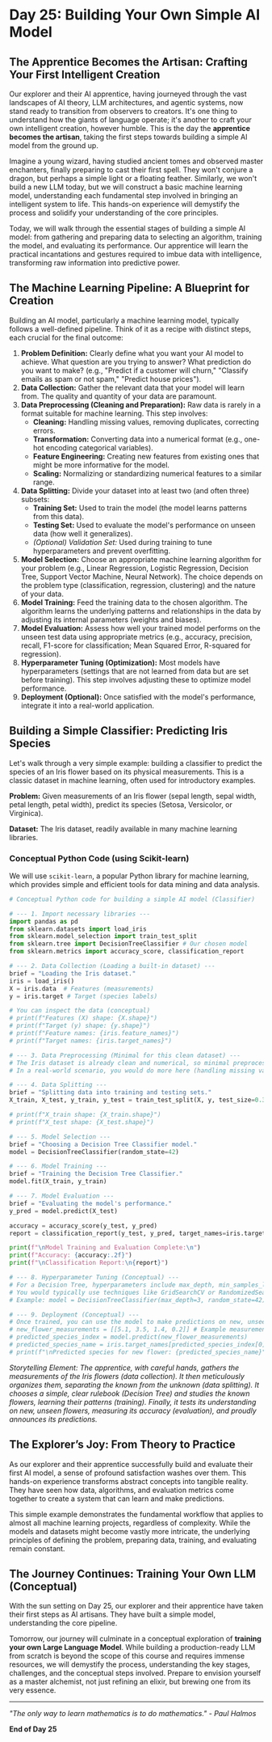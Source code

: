 
# Day 25: Building Your Own Simple AI Model

## The Apprentice Becomes the Artisan: Crafting Your First Intelligent Creation

Our explorer and their AI apprentice, having journeyed through the vast landscapes of AI theory, LLM architectures, and agentic systems, now stand ready to transition from observers to creators. It's one thing to understand how the giants of language operate; it's another to craft your own intelligent creation, however humble. This is the day the **apprentice becomes the artisan**, taking the first steps towards building a simple AI model from the ground up.

Imagine a young wizard, having studied ancient tomes and observed master enchanters, finally preparing to cast their first spell. They won't conjure a dragon, but perhaps a simple light or a floating feather. Similarly, we won't build a new LLM today, but we will construct a basic machine learning model, understanding each fundamental step involved in bringing an intelligent system to life. This hands-on experience will demystify the process and solidify your understanding of the core principles.

Today, we will walk through the essential stages of building a simple AI model: from gathering and preparing data to selecting an algorithm, training the model, and evaluating its performance. Our apprentice will learn the practical incantations and gestures required to imbue data with intelligence, transforming raw information into predictive power.

## The Machine Learning Pipeline: A Blueprint for Creation

Building an AI model, particularly a machine learning model, typically follows a well-defined pipeline. Think of it as a recipe with distinct steps, each crucial for the final outcome:

1.  **Problem Definition:** Clearly define what you want your AI model to achieve. What question are you trying to answer? What prediction do you want to make? (e.g., "Predict if a customer will churn," "Classify emails as spam or not spam," "Predict house prices").
2.  **Data Collection:** Gather the relevant data that your model will learn from. The quality and quantity of your data are paramount.
3.  **Data Preprocessing (Cleaning and Preparation):** Raw data is rarely in a format suitable for machine learning. This step involves:
    *   **Cleaning:** Handling missing values, removing duplicates, correcting errors.
    *   **Transformation:** Converting data into a numerical format (e.g., one-hot encoding categorical variables).
    *   **Feature Engineering:** Creating new features from existing ones that might be more informative for the model.
    *   **Scaling:** Normalizing or standardizing numerical features to a similar range.
4.  **Data Splitting:** Divide your dataset into at least two (and often three) subsets:
    *   **Training Set:** Used to train the model (the model learns patterns from this data).
    *   **Testing Set:** Used to evaluate the model's performance on unseen data (how well it generalizes).
    *   *(Optional) Validation Set:* Used during training to tune hyperparameters and prevent overfitting.
5.  **Model Selection:** Choose an appropriate machine learning algorithm for your problem (e.g., Linear Regression, Logistic Regression, Decision Tree, Support Vector Machine, Neural Network). The choice depends on the problem type (classification, regression, clustering) and the nature of your data.
6.  **Model Training:** Feed the training data to the chosen algorithm. The algorithm learns the underlying patterns and relationships in the data by adjusting its internal parameters (weights and biases).
7.  **Model Evaluation:** Assess how well your trained model performs on the unseen test data using appropriate metrics (e.g., accuracy, precision, recall, F1-score for classification; Mean Squared Error, R-squared for regression).
8.  **Hyperparameter Tuning (Optimization):** Most models have hyperparameters (settings that are not learned from data but are set before training). This step involves adjusting these to optimize model performance.
9.  **Deployment (Optional):** Once satisfied with the model's performance, integrate it into a real-world application.

## Building a Simple Classifier: Predicting Iris Species

Let's walk through a very simple example: building a classifier to predict the species of an Iris flower based on its physical measurements. This is a classic dataset in machine learning, often used for introductory examples.

**Problem:** Given measurements of an Iris flower (sepal length, sepal width, petal length, petal width), predict its species (Setosa, Versicolor, or Virginica).

**Dataset:** The Iris dataset, readily available in many machine learning libraries.

### Conceptual Python Code (using Scikit-learn)

We will use `scikit-learn`, a popular Python library for machine learning, which provides simple and efficient tools for data mining and data analysis.

```python
# Conceptual Python code for building a simple AI model (Classifier)

# --- 1. Import necessary libraries ---
import pandas as pd
from sklearn.datasets import load_iris
from sklearn.model_selection import train_test_split
from sklearn.tree import DecisionTreeClassifier # Our chosen model
from sklearn.metrics import accuracy_score, classification_report

# --- 2. Data Collection (Loading a built-in dataset) ---
brief = "Loading the Iris dataset."
iris = load_iris()
X = iris.data  # Features (measurements)
y = iris.target # Target (species labels)

# You can inspect the data (conceptual)
# print(f"Features (X) shape: {X.shape}")
# print(f"Target (y) shape: {y.shape}")
# print(f"Feature names: {iris.feature_names}")
# print(f"Target names: {iris.target_names}")

# --- 3. Data Preprocessing (Minimal for this clean dataset) ---
# The Iris dataset is already clean and numerical, so minimal preprocessing is needed.
# In a real-world scenario, you would do more here (handling missing values, scaling, etc.)

# --- 4. Data Splitting ---
brief = "Splitting data into training and testing sets."
X_train, X_test, y_train, y_test = train_test_split(X, y, test_size=0.3, random_state=42)

# print(f"X_train shape: {X_train.shape}")
# print(f"X_test shape: {X_test.shape}")

# --- 5. Model Selection ---
brief = "Choosing a Decision Tree Classifier model."
model = DecisionTreeClassifier(random_state=42)

# --- 6. Model Training ---
brief = "Training the Decision Tree Classifier."
model.fit(X_train, y_train)

# --- 7. Model Evaluation ---
brief = "Evaluating the model's performance."
y_pred = model.predict(X_test)

accuracy = accuracy_score(y_test, y_pred)
report = classification_report(y_test, y_pred, target_names=iris.target_names)

print(f"\nModel Training and Evaluation Complete:\n")
print(f"Accuracy: {accuracy:.2f}")
print(f"\nClassification Report:\n{report}")

# --- 8. Hyperparameter Tuning (Conceptual) ---
# For a Decision Tree, hyperparameters include max_depth, min_samples_leaf, etc.
# You would typically use techniques like GridSearchCV or RandomizedSearchCV for this.
# Example: model = DecisionTreeClassifier(max_depth=3, random_state=42)

# --- 9. Deployment (Conceptual) ---
# Once trained, you can use the model to make predictions on new, unseen data.
# new_flower_measurements = [[5.1, 3.5, 1.4, 0.2]] # Example measurements
# predicted_species_index = model.predict(new_flower_measurements)
# predicted_species_name = iris.target_names[predicted_species_index[0]]
# print(f"\nPredicted species for new flower: {predicted_species_name}")
```

*Storytelling Element: The apprentice, with careful hands, gathers the measurements of the Iris flowers (data collection). It then meticulously organizes them, separating the known from the unknown (data splitting). It chooses a simple, clear rulebook (Decision Tree) and studies the known flowers, learning their patterns (training). Finally, it tests its understanding on new, unseen flowers, measuring its accuracy (evaluation), and proudly announces its predictions.*



## The Explorer’s Joy: From Theory to Practice

As our explorer and their apprentice successfully build and evaluate their first AI model, a sense of profound satisfaction washes over them. This hands-on experience transforms abstract concepts into tangible reality. They have seen how data, algorithms, and evaluation metrics come together to create a system that can learn and make predictions.

This simple example demonstrates the fundamental workflow that applies to almost all machine learning projects, regardless of complexity. While the models and datasets might become vastly more intricate, the underlying principles of defining the problem, preparing data, training, and evaluating remain constant.

## The Journey Continues: Training Your Own LLM (Conceptual)

With the sun setting on Day 25, our explorer and their apprentice have taken their first steps as AI artisans. They have built a simple model, understanding the core pipeline.

Tomorrow, our journey will culminate in a conceptual exploration of **training your own Large Language Model**. While building a production-ready LLM from scratch is beyond the scope of this course and requires immense resources, we will demystify the process, understanding the key stages, challenges, and the conceptual steps involved. Prepare to envision yourself as a master alchemist, not just refining an elixir, but brewing one from its very essence.

---

*"The only way to learn mathematics is to do mathematics." - Paul Halmos*

**End of Day 25**

